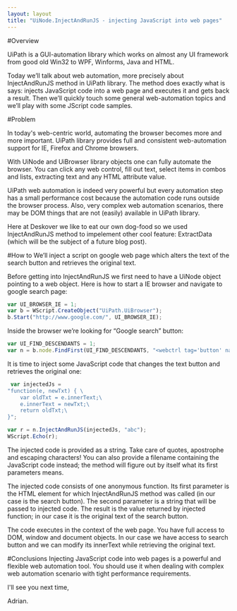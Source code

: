 ```yaml
---
layout: layout
title: "UiNode.InjectAndRunJS - injecting JavaScript into web pages"
---
```

#Overview

UiPath is a GUI-automation library which works on almost any UI framework from good old Win32 to WPF, Winforms, Java and HTML.

Today we’ll talk about web automation, more precisely about  InjectAndRunJS method in UiPath library. The method does exactly what is says: injects JavaScript code into a web page and executes it and gets back a result. Then we’ll quickly touch some general web-automation topics and we’ll play with some JScript code samples.

#Problem

In today's web-centric world, automating the browser becomes more and more important. UiPath library provides full and consistent web-automation support for IE, Firefox and Chrome browsers.

 With UiNode and UiBrowser library objects one can fully automate the browser. You can click any web control, fill out text, select items in combos and lists, extracting text and any HTML attribute value.

 UiPath web automation is indeed very powerful but every automation step has a small performance cost because the automation code runs outside the browser process. Also, very complex web automation scenarios, there may be DOM things that are not (easily) available in UiPath library.

 Here at Deskover we like to eat our own dog-food so we used InjectAndRunJS method to impelement other cool feature: ExtractData (which will be the subject of a future blog post).

#How to
 We’ll inject a script on google web page which alters the text of the search button and retrieves the original text.

 Before getting into InjectAndRunJS we first need to have a UiNode object pointing to a web object. Here is how to start a IE browser and navigate to google search page:
 
``` javascript
var UI_BROWSER_IE = 1;
var b = WScript.CreateObject("UiPath.UiBrowser");
b.Start("http://www.google.com/", UI_BROWSER_IE);
```

Inside the browser we’re looking for “Google search” button:

``` javascript
var UI_FIND_DESCENDANTS = 1;
var n = b.node.FindFirst(UI_FIND_DESCENDANTS, "<webctrl tag='button' name='btnK'/>");
```

It is time to inject some JavaScript code that changes the text button and retrieves the original one:

``` javascript
 var injectedJs = 
"function(e, newTxt) { \
    var oldTxt = e.innerText;\
    e.innerText = newTxt;\
    return oldTxt;\
}";

var r = n.InjectAndRunJS(injectedJs, "abc");
WScript.Echo(r);
```

The injected code is provided as a string. Take care of quotes, apostrophe and escaping characters! You can also provide a filename containing the JavaScript code instead; the method will figure out by itself what its first parameters means.

The injected code consists of one anonymous function. Its first parameter is the HTML element for which InjectAndRunJS method was called (in our case is the search button). The second parameter is a string that will be passed to injected code. The result is the value returned by injected function; in our case it is the original text of the search button.

The code executes in the context of the web page. You have full access to DOM, window and document objects. In our case we have access to search button and we can modify its innerText while retrieving the original text.

#Conclusions
Injecting JavaScript code into web pages is a powerful and flexible web automation tool. You should use it when dealing with complex web automation scenario with tight performance requirements.

I'll see you next time,

Adrian.
